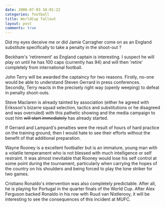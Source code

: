 ```yaml
---
date: 2006-07-03 16:01:22
categories: football
title: WorldCup fallout
layout: post
comments: true
---
```

Did my eyes deceive me or did Jamie Carragher come on as an England
substitute specifically to take a penalty in the shoot-out ?

Beckham's 'retirement' as England captain is interesting. I suspect he
will play on until he has 100 caps (currently has 94) and will then
'retire' completely from international football.

John Terry will be awarded the captaincy for two reasons. Firstly,
no-one would be able to understand Steven Gerrard in press conferences.
Secondly, Terry reacts in the precisely right way (openly weeping) to
defeat in penalty shoot-outs.

Steve Maclaren is already tainted by association (either he agreed with
Eriksson's bizarre squad selection, tactics and substitutions or he
disagreed and was overruled) with this pathetic showing and the media
campaign to oust him ~~will start immediately~~ has already started.

If Gerrard and Lampard's penalties were the result of hours of hard
practice on the training ground, then I would hate to see their efforts
without the benefit of that additional preparation.

Wayne Rooney is a excellent footballer but is an immature, young man
with a volatile temperament who is not blessed with much intelligence or
self restraint. It was almost inevitable that Rooney would lose his self
control at some point during the tournament, particularly when carrying
the hopes of the country on his shoulders and being forced to play the
lone striker for two games.

Cristiano Ronaldo's intervention was also completely predictable. After
all, he is playing for Portugal in the quarter finals of the World Cup.
After Alex Ferguson backed Ronaldo in his row with Ruud van Nistlerooy,
it will be interesting to see the consequences of this incident at MUFC.
